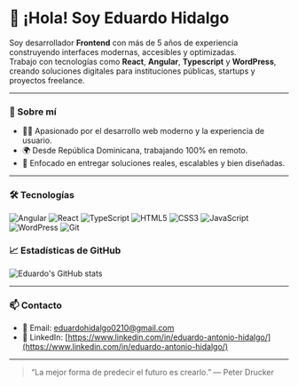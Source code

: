 # 👋 ¡Hola! Soy Eduardo Hidalgo

Soy desarrollador **Frontend** con más de 5 años de experiencia construyendo interfaces modernas, accesibles y optimizadas.  
Trabajo con tecnologías como **React**, **Angular**, **Typescript** y **WordPress**, creando soluciones digitales para instituciones públicas, startups y proyectos freelance.

---

### 🚀 Sobre mí

- 🧑‍💻 Apasionado por el desarrollo web moderno y la experiencia de usuario.
- 🌍 Desde República Dominicana, trabajando 100% en remoto.
- 🎯 Enfocado en entregar soluciones reales, escalables y bien diseñadas.

---

### 🛠️ Tecnologías

![Angular](https://img.shields.io/badge/Angular-DD0031?style=flat&logo=angular&logoColor=white)
![React](https://img.shields.io/badge/React-20232A?style=flat&logo=react&logoColor=61DAFB)
![TypeScript](https://img.shields.io/badge/TypeScript-3178C6?style=flat&logo=typescript&logoColor=white)
![HTML5](https://img.shields.io/badge/HTML5-E34F26?style=flat&logo=html5&logoColor=white)
![CSS3](https://img.shields.io/badge/CSS3-1572B6?style=flat&logo=css3&logoColor=white)
![JavaScript](https://img.shields.io/badge/JavaScript-F7DF1E?style=flat&logo=javascript&logoColor=black)
![WordPress](https://img.shields.io/badge/WordPress-21759B?style=flat&logo=wordpress&logoColor=white)
![Git](https://img.shields.io/badge/Git-F05032?style=flat&logo=git&logoColor=white)



### 📈 Estadísticas de GitHub

![Eduardo's GitHub stats](https://github-readme-stats.vercel.app/api?username=eduardohidalgo10&show_icons=true&theme=radical)

---

### 📫 Contacto

- 📧 Email: [eduardohidalgo0210@gmail.com](mailto:eduardohidalgo.dev@gmail.com)
- 💼 LinkedIn: [https://www.linkedin.com/in/eduardo-antonio-hidalgo/](https://www.linkedin.com/in/eduardo-antonio-hidalgo/)

---

> “La mejor forma de predecir el futuro es crearlo.” — Peter Drucker
